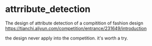 # attrribute_detection
The design of attribute detection of a compitition of fashion design
https://tianchi.aliyun.com/competition/entrance/231649/introduction

the design never apply into the competition. it's worth a try.
